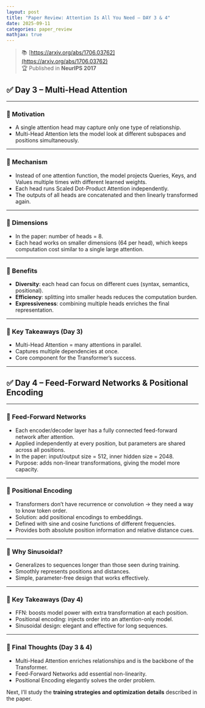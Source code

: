 ```yaml
---
layout: post  
title: "Paper Review: Attention Is All You Need – DAY 3 & 4"  
date: 2025-09-11
categories: paper_review  
mathjax: true  
---
```


> 📚 [https://arxiv.org/abs/1706.03762](https://arxiv.org/abs/1706.03762)  
> 🏆 Published in **NeurIPS 2017**

## ✅ Day 3 – Multi-Head Attention  

---

### 📌 Motivation  
- A single attention head may capture only one type of relationship.  
- Multi-Head Attention lets the model look at different subspaces and positions simultaneously.  

---

### 📌 Mechanism  
- Instead of one attention function, the model projects Queries, Keys, and Values multiple times with different learned weights.  
- Each head runs Scaled Dot-Product Attention independently.  
- The outputs of all heads are concatenated and then linearly transformed again.  

---

### 📌 Dimensions  
- In the paper: number of heads = 8.  
- Each head works on smaller dimensions (64 per head), which keeps computation cost similar to a single large attention.  

---

### 📌 Benefits  
- **Diversity**: each head can focus on different cues (syntax, semantics, positional).  
- **Efficiency**: splitting into smaller heads reduces the computation burden.  
- **Expressiveness**: combining multiple heads enriches the final representation.  

---

### 📌 Key Takeaways (Day 3)  
- Multi-Head Attention = many attentions in parallel.  
- Captures multiple dependencies at once.  
- Core component for the Transformer’s success.  

---

## ✅ Day 4 – Feed-Forward Networks & Positional Encoding  

---

### 📌 Feed-Forward Networks  
- Each encoder/decoder layer has a fully connected feed-forward network after attention.  
- Applied independently at every position, but parameters are shared across all positions.  
- In the paper: input/output size = 512, inner hidden size = 2048.  
- Purpose: adds non-linear transformations, giving the model more capacity.  

---

### 📌 Positional Encoding  
- Transformers don’t have recurrence or convolution → they need a way to know token order.  
- Solution: add positional encodings to embeddings.  
- Defined with sine and cosine functions of different frequencies.  
- Provides both absolute position information and relative distance cues.  

---

### 📌 Why Sinusoidal?  
- Generalizes to sequences longer than those seen during training.  
- Smoothly represents positions and distances.  
- Simple, parameter-free design that works effectively.  

---

### 📌 Key Takeaways (Day 4)  
- FFN: boosts model power with extra transformation at each position.  
- Positional encoding: injects order into an attention-only model.  
- Sinusoidal design: elegant and effective for long sequences.  

---

### 🧠 Final Thoughts (Day 3 & 4)  
- Multi-Head Attention enriches relationships and is the backbone of the Transformer.  
- Feed-Forward Networks add essential non-linearity.  
- Positional Encoding elegantly solves the order problem.  

Next, I’ll study the **training strategies and optimization details** described in the paper.  
